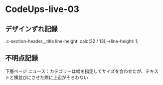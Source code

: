 # CodeUps-live-03

## デザインずれ記録
.c-section-header__title
line-height: calc(32 / 13);→line-height: 1;

## 不明点記録
下層ページ
ニュース：カテゴリーは幅を指定してサイズを合わせたが、テキストと横並びにさせた際に上辺がそろわない


